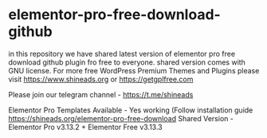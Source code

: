 # elementor-pro-free-download-github
in this repository we have shared latest version of elementor pro free download github plugin fro free to everyone. shared version comes with GNU license. For more free WordPress Premium Themes and Plugins please visit https://www.shineads.org or https://getgplfree.com

Please join our telegram channel - https://t.me/shineads

Elementor Pro Templates Available - Yes working (Follow installation guide https://shineads.org/elementor-pro-free-download
Shared Version - Elementor Pro v3.13.2 + Elementor Free v3.13.3

